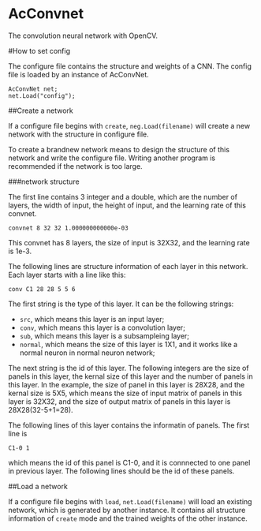 AcConvnet
=========

The convolution neural network with OpenCV.

#How to set config

The configure file contains the structure and weights of a CNN. The config file is loaded by an instance of AcConvNet.

    AcConvNet net;
    net.Load("config");

##Create a network

If a configure file begins with `create`, `neg.Load(filename)` will create a new network with the structure in configure file. 

To create a brandnew network means to design the structure of this network and write the configure file. Writing another program is recommended if the network is too large.

###network structure

The first line contains 3 integer and a double, which are the number of layers, the width of input, the height of input, and the learning rate of this convnet.

    convnet 8 32 32 1.000000000000e-03

This convnet has 8 layers, the size of input is 32X32, and the learning rate is 1e-3.

The following lines are structure information of each layer in this network. Each layer starts with a line like this:

    conv C1 28 28 5 5 6

The first string is the type of this layer. It can be the following strings:

* `src`, which means this layer is an input layer;
* `conv`, which means this layer is a convolution layer;
* `sub`, which means this layer is a subsampleing layer;
* `normal`, which means the size of this layer is 1X1, and it works like a normal neuron in normal neuron network;

The next string is the id of this layer. The following integers are the size of panels in this layer, the kernal size of this layer and the number of panels in this layer. In the example, the size of panel in this layer is 28X28, and the kernal size is 5X5, which means the size of input matrix of panels in this layer is 32X32, and the size of output matrix of panels in this layer is 28X28(32-5+1=28).

The following lines of this layer contains the informatin of panels. The first line is

    C1-0 1

which means the id of this panel is C1-0, and it is connnected to one panel in previous layer. The following lines should be the id of these panels.

##Load a network

If a configure file begins with `load`, `net.Load(filename)` will load an existing network, which is generated by another instance. It contains all structure information of `create` mode and the trained weights of the other instance.
